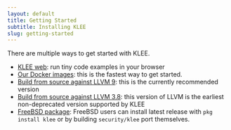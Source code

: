 ```yaml
---
layout: default
title: Getting Started
subtitle: Installing KLEE
slug: getting-started
---
```


There are multiple ways to get started with KLEE.

* [KLEE web](http://klee.doc.ic.ac.uk/): run tiny code examples in your browser
* [Our Docker images]({{site.baseurl}}/docker): this is the fastest way to get started.
* [Build from source against LLVM 9]({{site.baseurl}}/build-llvm9): this is the currently recommended version
* [Build from source against LLVM 3.8]({{site.baseurl}}/build-llvm38): this version of LLVM is the earliest non-deprecated version supported by KLEE
* [FreeBSD package](https://www.freshports.org/security/klee): FreeBSD users can install latest release with `pkg install klee` or by building `security/klee` port themselves.
